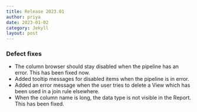 ```yaml
---
title: Release 2023.01
author: priya
date: 2023-01-02
category: Jekyll
layout: post
---
```


### Defect fixes

* The column browser should stay disabled when the pipeline has an error. This has been fixed now.
* Added tooltip messages for disabled items when the pipeline is in error.
* Added an error message when the user tries to delete a View which has been used in a join rule elsewhere.
* When the column name is long, the data type is not visible in the Report. This has been fixed.